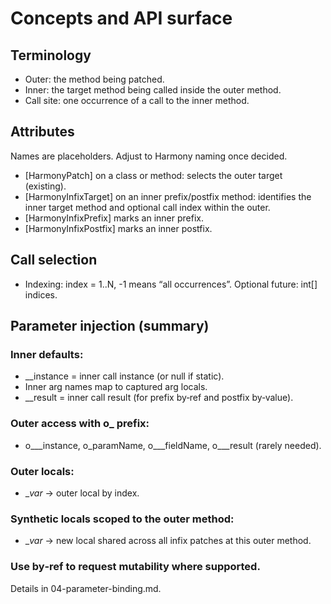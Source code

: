 # Concepts and API surface

## Terminology
- Outer: the method being patched.
- Inner: the target method being called inside the outer method.
- Call site: one occurrence of a call to the inner method.

## Attributes
Names are placeholders. Adjust to Harmony naming once decided.
- [HarmonyPatch] on a class or method: selects the outer target (existing).
- [HarmonyInfixTarget] on an inner prefix/postfix method: identifies the inner target method and optional call index within the outer.
- [HarmonyInfixPrefix] marks an inner prefix.
- [HarmonyInfixPostfix] marks an inner postfix.

## Call selection
- Indexing: index = 1..N, -1 means “all occurrences”. Optional future: int[] indices.

## Parameter injection (summary)

### Inner defaults:
- __instance = inner call instance (or null if static).
- Inner arg names map to captured arg locals.
- __result = inner call result (for prefix by‑ref and postfix by‑value).

### Outer access with o_ prefix:
- o___instance, o_paramName, o___fieldName, o___result (rarely needed).

### Outer locals:
- __var_<index> → outer local by index.

### Synthetic locals scoped to the outer method:
- __var_<name> → new local shared across all infix patches at this outer method.

### Use by‑ref to request mutability where supported.

Details in 04-parameter-binding.md.
